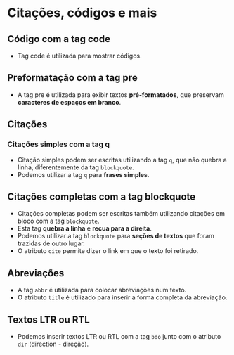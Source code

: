 # Citações, códigos e mais

## Código com a tag code

- Tag code é utilizada para mostrar códigos.

## Preformatação com a tag pre

- A tag pre é utilizada para exibir textos **pré-formatados**, que preservam **caracteres de espaços em branco**.

## Citações

### Citações simples com a tag q

- Citação simples podem ser escritas utilizando a tag `q`, que não quebra a linha, diferentemente da tag `blockquote`.
- Podemos utilizar a tag `q` para **frases simples**.

## Citações completas com a tag blockquote

- Citações completas podem ser escritas também utilizando citações em bloco com a tag `blockquote`.
- Esta tag **quebra a linha** e **recua para a direita**.
- Podemos utilizar a tag `blockquote` para **seções de textos** que foram trazidas de outro lugar.
- O atributo `cite` permite dizer o link em que o texto foi retirado.

## Abreviações

- A tag `abbr` é utilizada para colocar abreviações num texto.
- O atributo `title` é utilizado para inserir a forma completa da abreviação.

## Textos LTR ou RTL

- Podemos inserir textos LTR ou RTL com a tag `bdo` junto com o atributo `dir` (direction - direção).